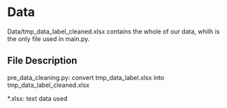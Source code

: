 # Data

Data/tmp_data_label_cleaned.xlsx contains the whole of our data, whilh is the only file used in main.py.

## File Description

pre_data_cleaning.py: convert tmp_data_label.xlsx into tmp_data_label_cleaned.xlsx

*.xlsx: text data used
